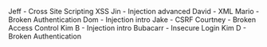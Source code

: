 Jeff - Cross Site Scripting XSS
Jin - Injection advanced
David - XML
Mario - Broken Authentication
Dom - Injection intro
Jake - CSRF
Courtney - Broken Access Control
Kim B - Injection intro
Bubacarr - Insecure Login
Kim D - Broken Authentication
